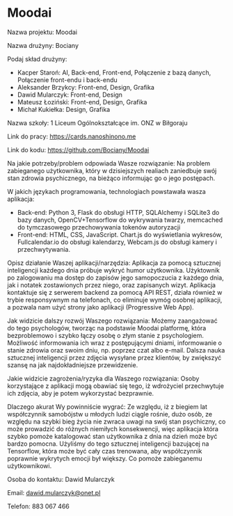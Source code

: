# Moodai
Nazwa projektu: Moodai

Nazwa drużyny: Bociany

Podaj skład drużyny:
- Kacper Staroń: AI, Back-end, Front-end, Połączenie z bazą danych, Połączenie front-endu i back-endu
- Aleksander Brzykcy: Front-end, Design, Grafika
- Dawid Mularczyk: Front-end, Design
- Mateusz Łoziński: Front-end, Design, Grafika
- Michał Kukiełka: Design, Grafika

Nazwa szkoły: 1 Liceum Ogólnokształcące im. ONZ w Biłgoraju

Link do pracy: https://cards.nanoshinono.me

Link do kodu: https://github.com/Bociany/Moodai

Na jakie potrzeby/problem odpowiada Wasze rozwiązanie: Na problem zabieganego użytkownika, który w dzisiejszych realiach zaniedbuje swój stan zdrowia psychicznego, na bieżąco informując go o jego postępach.

W jakich językach programowania, technologiach powstawała wasza aplikacja:
- Back-end: Python 3, Flask do obsługi HTTP, SQLAlchemy i SQLite3 do bazy danych, OpenCV+Tensorflow do wykrywania twarzy, memcached do tymczasowego przechowywania tokenów autoryzacji
- Front-end: HTML, CSS, JavaScript. Chart.js do wyświetlania wykresów, Fullcalendar.io do obsługi kalendarzy, Webcam.js do obsługi kamery i przechwytywania.

Opisz działanie Waszej aplikacji/narzędzia: Aplikacja za pomocą sztucznej inteligencji każdego dnia próbuje wykryć humor użytkownika. Użyktownik po zalogowaniu ma dostęp do zapisów jego samopoczucia z każdego dnia, jak i notatek zostawionych przez niego, oraz zapisanych wizyt. Aplikacja kontaktuje się z serwerem backend za pomocą API REST, działa również w trybie responsywnym na telefonach, co eliminuje wymóg osobnej aplikacji, a pozwala nam użyć strony jako aplikacji (Progressive Web App).

Jak widzicie dalszy rozwój Waszego rozwiązania: Możemy zaangażować do tego psychologów, tworząc na podstawie Moodai platformę, która bezproblemowo i szybko łączy osobę o złym stanie z psychologiem. Możliwość informowania ich wraz z postępującymi dniami, informowanie o stanie zdrowia oraz swoim dniu, np. poprzez czat albo e-mail. Dalsza nauka sztucznej inteligencji przez zdjęcia wysyłane przez klientów, by zwiększyć szansę na jak najdokładniejsze przewidzenie.

Jakie widzicie zagrożenia/ryzyka dla Waszego rozwiązania: Osoby korzystające z aplikacji mogą obawiać się tego, iż wdrożyciel przechwytuje ich zdjęcia, aby je potem wykorzystać bezprawnie.

Dlaczego akurat Wy powinniście wygrać: Ze względu, iż z biegiem lat współczynnik samobójstw u młodych ludzi ciągle rośnie, dużo osób, ze względu na szybki bieg życia nie zwraca uwagi na swój stan psychiczny, co może prowadzić do różnych niemiłych konsekwencji, więc aplikacja która szybko pomoże katalogować stan użytkownika z dnia na dzień może być bardzo pomocna. Użyliśmy do tego sztucznej inteligencji bazującej na Tensorflow, która może być cały czas trenowana, aby współczynnik poprawnie wykrytych emocji był większy. Co pomoże zabieganemu użytkownikowi.

Osoba do kontaktu: Dawid Mularczyk

Email: dawid.mularczyk@onet.pl

Telefon: 883 067 466
